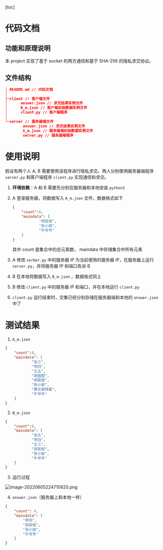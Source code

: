 [toc]

# 代码文档



## 功能和原理说明



本 project 实现了基于 socket 的两方通信和基于 SHA-256 的隐私求交协议。



## 文件结构



```json
│ README.md // 代码文档
│  
├─client // 客户端文件
│      answer.json // 求交结果实例文件
│      B_m.json // 客户端初始数据实例文件
│      client.py // 客户端程序
│      
└─server // 服务器端文件
        answer.json // 求交结果实例文件
        A_m.json // 服务器端初始数据实例文件
        server.py // 服务器端程序
```





# 使用说明

假设有两个人 A, B 需要使用该程序进行隐私求交。两人分别使用服务器端程序 `server.py` 和客户端程序 `client.py` 实现通信和求交。

1. **环境依赖**：A 和 B 需要先分别在服务器和本地安装 `python3`

2. A 登录服务器，将数据写入 `A_m.json` 文件，数据格式如下

    ```json
    {
        "count":6,
        "maindata": [
                "胡英俊",
                "张小丽",
                "牛爷爷"
        ]
    }
    ```

    其中 count 是集合中的总元素数， maindata 中存储集合中所有元素

3. A 修改 `serber.py` 中的服务器 IP 为当前使用的服务器 IP，在服务器上运行 `server.py`，并将服务器 IP 和端口告诉 B

4. B 在本地将数据写入 `B_m.json` ，数据格式同上

5. B 修改 `client.py` 中的服务器 IP 和端口，并在本地运行 `client.py` 

6. `client.py` 运行结束时，交集已经分别存储在服务器端和本地的 `answer.json` 中了



# 测试结果



1. `A_m.json`

```json
{
    "count":8,
    "maindata": [
        	"张三",
            "李四",
            "王五",
            "胡图图",
            "胡英俊",
            "张小丽",
            "赛文奥特曼",
            "牛爷爷"
    ]
}
```

2. `B_m.json`

```json
{
    "count":6,
    "maindata": [
        	"张五",
            "李四",
            "王三",
            "胡英俊",
            "张小丽",
            "牛爷爷"
    ]
}
```

3. 运行过程

![image-20220605224710620.png](https://s2.loli.net/2022/06/05/DvgdeRQN8CV1IGP.png)

4. `answer.json`（服务器上和本地一样）

```json
{
    "count": 4,
    "maindata": [
        "李四", 
        "胡英俊", 
        "张小丽", 
        "牛爷爷"
    ]
}
```


